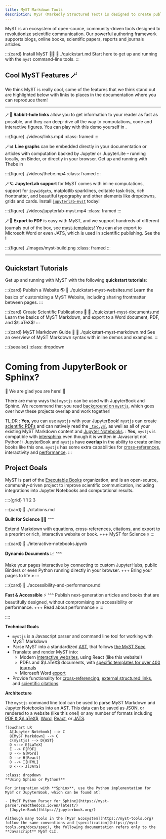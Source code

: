 ```yaml
---
title: MyST Markdown Tools
description: MyST (Markedly Structured Text) is designed to create publication-quality documents written entirely in Markdown.
---
```


MyST is an ecosystem of open-source, community-driven tools designed to revolutionize scientific communication. Our powerful authoring framework supports blogs, online books, scientific papers, reports and journals articles.

:::{card} Install MyST 👩‍💻
:link: ./quickstart.md
Start here to get up and running with the `myst` command-line tools.
:::

## Cool MyST Features 🪄

We think MyST is really cool, some of the features that we think stand out are highlighted below with links to places in the documentation where you can reproduce them!

---

🪄🐰 **Rabbit-hole links** allow you to get information to your reader as fast as possible, and they can deep-dive all the way to computations, code and interactive figures. You can play with this demo yourself in [](./quickstart-myst-markdown.md).

:::{figure} ./videos/links.mp4
:class: framed
:::

🪄📊 **Live graphs** can be embedded directly in your documentation or articles with computation backed by Jupyter or JupyterLite – running locally, on Binder, or directly in your browser. Get up and running with Thebe in [](./integrating-jupyter.md)

:::{figure} ./videos/thebe.mp4
:class: framed
:::

🪄🪐 **JupyterLab support** for MyST comes with inline computations, support for `ipywidgets`, matplotlib sparklines, editable task-lists, rich frontmatter, and beautiful typography and other elements like dropdowns, grids and cards. Install [`jupyterlab-myst`](./quickstart-jupyter-lab-myst.md) today!

:::{figure} ./videos/jupyterlab-myst.mp4
:class: framed
:::

🪄📜 **Export to PDF** is easy with MyST, and we support hundreds of different journals out of the box, see [myst-templates](https://github.com/myst-templates)! You can also export to Microsoft Word or even JATS, which is used in scientific publishing. See the [](./quickstart-myst-documents.md)!

:::{figure} ./images/myst-build.png
:class: framed
:::

---

## Quickstart Tutorials

Get up and running with MyST with the following **quickstart tutorials**:

:::{card} Publish a Website 🌎
:link: ./quickstart-myst-websites.md
Learn the basics of customizing a MyST Website, including sharing frontmatter between pages.
:::

:::{card} Create Scientific Publications 📑
:link: ./quickstart-myst-documents.md
Learn the basics of MyST Markdown, and export to a Word document, PDF, and $\LaTeX$!
:::

:::{card} MyST Markdown Guide 📖
:link: ./quickstart-myst-markdown.md
See an overview of MyST Markdown syntax with inline demos and examples.
:::

:::{seealso}
:class: dropdown

# Coming from JupyterBook or Sphinx?

👋 We are glad you are here! 💚

There are many ways that `mystjs` can be used with JupyterBook and Sphinx. We recommend that you read [background on `mystjs`](./background.md), which goes over how these projects overlap and work together!

TL;DR
: **Yes**, you can use `mystjs` with your JupyterBook! `mystjs` can create [scientific PDFs](./creating-pdf-documents.md) and can natively read the [`_toc.yml`](./table-of-contents.md) as well as all of your existing MyST Markdown content and [Jupyter Notebooks](./interactive-notebooks.ipynb).
: **Yes**, `mystjs` is compatible with [intersphinx](#intersphinx) even though it is written in Javascript not Python!
: JupyterBook and `mystjs` have **overlap** in the ability to create online books like this one. `mystjs` has some extra capabilities for [cross-references](./cross-references.md), interactivity and [performance](./accessibility-and-performance.md).
:::

## Project Goals

MyST is part of the [Executable Books](https://executablebooks.org/) organization, and is an open-source, community-driven project to improve scientific communication, including integrations into Jupyter Notebooks and computational results.

::::{grid} 1 1 2 3

:::{card}
:link: ./citations.md

**Built for Science** 👩‍🔬
^^^

Extend Markdown with equations, cross-references, citations, and export to a preprint or rich, interactive website or book.
+++
MyST for Science »
:::

:::{card}
:link: ./interactive-notebooks.ipynb

**Dynamic Documents** 📈
^^^

Make your pages interactive by connecting to custom JupyterHubs, public Binders or even Python running directly in your browser.
+++
Bring your pages to life »
:::

:::{card}
:link: ./accessibility-and-performance.md

**Fast & Accessible** ⚡️
^^^
Publish next-generation articles and books that are beautifully designed, without compromising on accessibility or performance.
+++
Read about performance »
:::

::::

**Technical Goals**

- `mystjs` is a Javascript parser and command line tool for working with MyST Markdown
- Parse MyST into a standardized [AST](wiki:Abstract_Syntax_Tree), that follows [the MyST Spec](https://myst-tools.org/docs/spec)
- Translate and render MyST into:
  - Modern [interactive websites](./quickstart-myst-websites.md), using React (like this website!)
  - PDFs and $\LaTeX$ documents, with [specific templates for over 400 journals](./creating-pdf-documents.md)
  - Microsoft Word [export](./creating-word-documents.md)
- Provide functionality for [cross-referencing](./cross-references.md), [external structured links](./external-references.md), and [scientific citations](./citations.md)

**Architecture**

The `mystjs` command line tool can be used to parse MyST Markdown and Jupyter Notebooks into an AST. This data can be saved as JSON, or rendered to a website (like this one!) or any number of formats including [PDF & $\LaTeX$](./creating-pdf-documents.md), [Word](./creating-word-documents.md), [React](./quickstart-myst-websites.md), or [JATS](./creating-jats-xml.md).

```{mermaid}
flowchart LR
  A[Jupyter Notebook] --> C
  B[MyST Markdown] --> C
  C(mystjs) --> D{AST}
  D <--> E[LaTeX]
  E --> F[PDF]
  D --> G[Word]
  D --> H[React]
  D --> I[HTML]
  D <--> J[JATS]
```

```{important}
:class: dropdown
**Using Sphinx or Python?**

For integration with **Sphinx**, use the Python implementation for MyST or JupyterBook, which can be found at:

- [MyST Python Parser for Sphinx](https://myst-parser.readthedocs.io/en/latest/)
- [JupyterBook](https://jupyterbook.org/)

Although many tools in the [MyST Ecosystem](https://myst-tools.org) follow the same conventions and [specification](https://myst-tools.org/docs/spec), the following documentation refers only to the **Javascript** MyST CLI.
```
